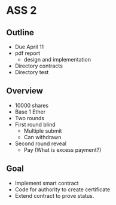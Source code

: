 # ASS 2

## Outline

+ Due April 11
+ pdf report
  + design and implementation
+ Directory contracts
+ Directory test

## Overview

+ 10000 shares
+ Base 1 Ether
+ Two rounds
+ First round blind
  + Multiple submit
  + Can withdrawn
+ Second round reveal
  + Pay (What is excess payment?)

## Goal

+ Implement smart contract
+ Code for authority to create certificate
+ Extend contract to prove status.


